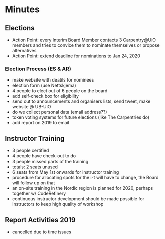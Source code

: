 # Minutes

## Elections

- Action Point: every Interim Board Member contacts 3 Carpentry@UiO members and tries to convice them to nominate themselves or propose alternatives
- Action Point: extend deadline for nominations to Jan 24, 2020

### Election Process (ES & AR)

- make website with deatils for nominees
- election form (use Nettskjema)
- 4 people to elect out of 6 people on the board 
- add self-check box for eligibility
- send out to announcements and organisers lists, send tweet, make website @ UB-UiO
- do we collect personal data (email address??)
- token voting systems for future elections (like The Carpentries do)
- add report on 2019 to email

## Instructor Training

- 3 people certified
- 4 people have check-out to do
- 3 people missed parts of the training
- totals: 2 seats unused
- 6 seats from May 1st onwards for instructor training
- procedure for allocating spots for the i-t will have to change, the Board will follow up on that
- an on-site training in the Nordic region is planned for 2020, perhaps together w/ CodeRefinery
- continuous instructor development should be made possible for instructors to keep high quality of workshop

## Report Activities 2019

- cancelled due to time issues
